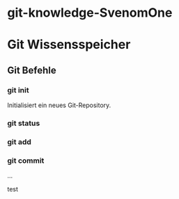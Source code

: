# git-knowledge-SvenomOne

# Git Wissensspeicher

## Git Befehle

### git init

Initialisiert ein neues Git-Repository.

### git status

### git add

### git commit

...

test
